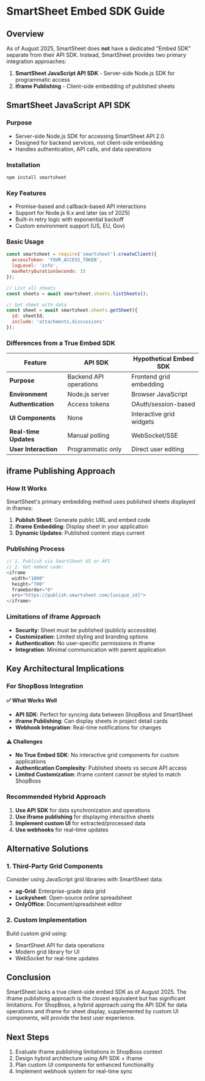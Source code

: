 # SmartSheet Embed SDK Guide

## Overview

As of August 2025, SmartSheet does **not** have a dedicated "Embed SDK" separate from their API SDK. Instead, SmartSheet provides two primary integration approaches:

1. **SmartSheet JavaScript API SDK** - Server-side Node.js SDK for programmatic access
2. **iframe Publishing** - Client-side embedding of published sheets

## SmartSheet JavaScript API SDK

### Purpose
- Server-side Node.js SDK for accessing SmartSheet API 2.0
- Designed for backend services, not client-side embedding
- Handles authentication, API calls, and data operations

### Installation
```bash
npm install smartsheet
```

### Key Features
- Promise-based and callback-based API interactions
- Support for Node.js 6.x and later (as of 2025)
- Built-in retry logic with exponential backoff
- Custom environment support (US, EU, Gov)

### Basic Usage
```javascript
const smartsheet = require('smartsheet').createClient({
  accessToken: 'YOUR_ACCESS_TOKEN',
  logLevel: 'info',
  maxRetryDurationSeconds: 15
});

// List all sheets
const sheets = await smartsheet.sheets.listSheets();

// Get sheet with data
const sheet = await smartsheet.sheets.getSheet({
  id: sheetId,
  include: 'attachments,discussions'
});
```

### Differences from a True Embed SDK
| Feature | API SDK | Hypothetical Embed SDK |
|---------|---------|------------------------|
| **Purpose** | Backend API operations | Frontend grid embedding |
| **Environment** | Node.js server | Browser JavaScript |
| **Authentication** | Access tokens | OAuth/session-based |
| **UI Components** | None | Interactive grid widgets |
| **Real-time Updates** | Manual polling | WebSocket/SSE |
| **User Interaction** | Programmatic only | Direct user editing |

## iframe Publishing Approach

### How It Works
SmartSheet's primary embedding method uses published sheets displayed in iframes:

1. **Publish Sheet**: Generate public URL and embed code
2. **iframe Embedding**: Display sheet in your application
3. **Dynamic Updates**: Published content stays current

### Publishing Process
```javascript
// 1. Publish via SmartSheet UI or API
// 2. Get embed code:
<iframe 
  width="1000" 
  height="700" 
  frameborder="0" 
  src="https://publish.smartsheet.com/[unique_id]">
</iframe>
```

### Limitations of iframe Approach
- **Security**: Sheet must be published (publicly accessible)
- **Customization**: Limited styling and branding options
- **Authentication**: No user-specific permissions in iframe
- **Integration**: Minimal communication with parent application

## Key Architectural Implications

### For ShopBoss Integration

#### ✅ What Works Well
- **API SDK**: Perfect for syncing data between ShopBoss and SmartSheet
- **iframe Publishing**: Can display sheets in project detail cards
- **Webhook Integration**: Real-time notifications for changes

#### ⚠️ Challenges
- **No True Embed SDK**: No interactive grid components for custom applications
- **Authentication Complexity**: Published sheets vs secure API access
- **Limited Customization**: iframe content cannot be styled to match ShopBoss

### Recommended Hybrid Approach
1. **Use API SDK** for data synchronization and operations
2. **Use iframe publishing** for displaying interactive sheets
3. **Implement custom UI** for extracted/processed data
4. **Use webhooks** for real-time updates

## Alternative Solutions

### 1. Third-Party Grid Components
Consider using JavaScript grid libraries with SmartSheet data:
- **ag-Grid**: Enterprise-grade data grid
- **Luckysheet**: Open-source online spreadsheet
- **OnlyOffice**: Document/spreadsheet editor

### 2. Custom Implementation
Build custom grid using:
- SmartSheet API for data operations
- Modern grid library for UI
- WebSocket for real-time updates

## Conclusion

SmartSheet lacks a true client-side embed SDK as of August 2025. The iframe publishing approach is the closest equivalent but has significant limitations. For ShopBoss, a hybrid approach using the API SDK for data operations and iframe for sheet display, supplemented by custom UI components, will provide the best user experience.

## Next Steps
1. Evaluate iframe publishing limitations in ShopBoss context
2. Design hybrid architecture using API SDK + iframe
3. Plan custom UI components for enhanced functionality
4. Implement webhook system for real-time sync